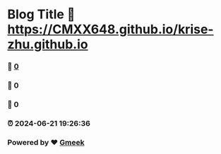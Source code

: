 # Blog Title :link: https://CMXX648.github.io/krise-zhu.github.io 
### :page_facing_up: [0](https://CMXX648.github.io/krise-zhu.github.io/tag.html) 
### :speech_balloon: 0 
### :hibiscus: 0 
### :alarm_clock: 2024-06-21 19:26:36 
### Powered by :heart: [Gmeek](https://github.com/Meekdai/Gmeek)
